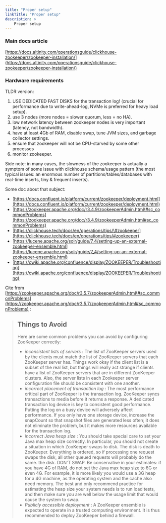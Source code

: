 ```yaml
---
title: "Proper setup"
linkTitle: "Proper setup"
description: >
    Proper setup
---
```

### Main docs article

[https://docs.altinity.com/operationsguide/clickhouse-zookeeper/zookeeper-installation/](https://docs.altinity.com/operationsguide/clickhouse-zookeeper/zookeeper-installation/)

### Hardware requirements

TLDR version:

1) USE DEDICATED FAST DISKS for the transaction log! (crucial for performance due to write-ahead-log, NVMe is preferred for heavy load setup).
2) use 3 nodes (more nodes = slower quorum, less = no HA).
3) low network latency between zookeeper nodes is very important (latency, not bandwidth).
4) have at least 4Gb of RAM, disable swap, tune JVM sizes, and garbage collector settings.
5) ensure that zookeeper will not be CPU-starved by some other processes
6) monitor zookeeper.

Side note:
in many cases, the slowness of the zookeeper is actually a symptom of some issue with clickhouse schema/usage pattern (the most typical issues: an enormous number of partitions/tables/databases with real-time inserts, tiny & frequent inserts).

Some doc about that subject:

* [https://docs.confluent.io/platform/current/zookeeper/deployment.html](https://docs.confluent.io/platform/current/zookeeper/deployment.html)
* [https://zookeeper.apache.org/doc/r3.4.9/zookeeperAdmin.html\#sc_commonProblems](https://zookeeper.apache.org/doc/r3.4.9/zookeeperAdmin.html#sc_commonProblems)
* [https://clickhouse.tech/docs/en/operations/tips/\#zookeeper](https://clickhouse.tech/docs/en/operations/tips/#zookeeper)
* [https://lucene.apache.org/solr/guide/7_4/setting-up-an-external-zookeeper-ensemble.html](https://lucene.apache.org/solr/guide/7_4/setting-up-an-external-zookeeper-ensemble.html)
* [https://cwiki.apache.org/confluence/display/ZOOKEEPER/Troubleshooting](https://cwiki.apache.org/confluence/display/ZOOKEEPER/Troubleshooting)

Cite from [https://zookeeper.apache.org/doc/r3.5.7/zookeeperAdmin.html\#sc_commonProblems](https://zookeeper.apache.org/doc/r3.5.7/zookeeperAdmin.html#sc_commonProblems) :

> ## Things to Avoid
>
> Here are some common problems you can avoid by configuring ZooKeeper correctly:
>
> * _inconsistent lists of servers_ : The list of ZooKeeper servers used by the clients must match the list of ZooKeeper servers that each ZooKeeper server has. Things work okay if the client list is a subset of the real list, but things will really act strange if clients have a list of ZooKeeper servers that are in different ZooKeeper clusters. Also, the server lists in each Zookeeper server configuration file should be consistent with one another.
> * _incorrect placement of transaction log_ : The most performance critical part of ZooKeeper is the transaction log. ZooKeeper syncs transactions to media before it returns a response. A dedicated transaction log device is key to consistent good performance. Putting the log on a busy device will adversely affect performance. If you only have one storage device, increase the snapCount so that snapshot files are generated less often; it does not eliminate the problem, but it makes more resources available for the transaction log.
> * _incorrect Java heap size_ : You should take special care to set your Java max heap size correctly. In particular, you should not create a situation in which ZooKeeper swaps to disk. The disk is death to ZooKeeper. Everything is ordered, so if processing one request swaps the disk, all other queued requests will probably do the same. the disk. DON'T SWAP. Be conservative in your estimates: if you have 4G of RAM, do not set the Java max heap size to 6G or even 4G. For example, it is more likely you would use a 3G heap for a 4G machine, as the operating system and the cache also need memory. The best and only recommend practice for estimating the heap size your system needs is to run load tests, and then make sure you are well below the usage limit that would cause the system to swap.
> * _Publicly accessible deployment_ : A ZooKeeper ensemble is expected to operate in a trusted computing environment. It is thus recommended to deploy ZooKeeper behind a firewall.
